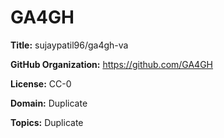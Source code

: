 [//]: # (DO NOT MANUALLY EDIT THIS FILE. IT IS GENERATED FROM A TEMPLATE.)

# GA4GH

**Title:** sujaypatil96/ga4gh-va



**GitHub Organization:** https://github.com/GA4GH



**License:** CC-0

**Domain:** Duplicate



**Topics:** Duplicate

